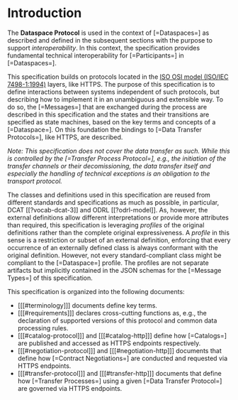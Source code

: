 # Introduction

The __Dataspace Protocol__ is used in the context of [=Dataspaces=] as described and defined in the subsequent sections with the purpose to support _interoperability_. In this context, the specification provides fundamental technical interoperability for [=Participants=] in [=Dataspaces=]. 

This specification builds on protocols located in the [ISO OSI model (ISO/IEC 7498-1:1994)](https://www.iso.org/standard/20269.html) layers, like HTTPS. The purpose of this specification is to define interactions between systems independent of such protocols, but describing how to implement it in an unambiguous and extensible way. To do so, the [=Messages=] that are exchanged during the process are described in this specification and the states and their transitions are specified as state machines, based on the key terms and concepts of a [=Dataspace=]. On this foundation the bindings to [=Data Transfer Protocols=], like HTTPS, are described.

_Note: This specification does not cover the data transfer as such. While this is controlled by the [=Transfer Process Protocol=], e.g., the initiation of the transfer channels or their decomissioning, the data transfer itself and especially the handling of technical exceptions is an obligation to the transport protocol._

The classes and definitions used in this specification are reused from different standards and specifications as much as possible, in particular, DCAT [[?vocab-dcat-3]] and ODRL [[?odrl-model]]. As, however, the external definitions allow different interpretations or provide more attributes than required, this specification is leveraging _profiles_ of the original definitions rather than the complete original expressiveness. A _profile_ in this sense is a restriction or subset of an external definition, enforcing that every occurrence of an externally defined class is always conformant with the original definition. However, not every standard-compliant class might be compliant to the [=Dataspace=] profile. The profiles are not separate artifacts but implicitly contained in the JSON schemas for the [=Message Types=] of this specification.

This specification is organized into the following documents:

* [[[#terminology]]] documents define key terms.
* [[[#requirements]]] declares cross-cutting functions as, e.g., the declaration of supported versions of this protocol and common data processing rules.
* [[[#catalog-protocol]]] and [[[#catalog-http]]] define how [=Catalogs=] are published and accessed as HTTPS endpoints respectively.
* [[[#negotiation-protocol]]] and [[[#negotiation-http]]] documents that define how [=Contract Negotiations=] are conducted and requested via HTTPS endpoints.
* [[[#transfer-protocol]]] and [[[#transfer-http]]] documents that define how [=Transfer Processes=] using a given [=Data Transfer Protocol=] are governed via HTTPS endpoints.